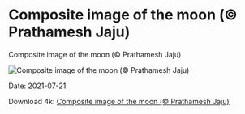 # Composite image of the moon (© Prathamesh Jaju)

Composite image of the moon (© Prathamesh Jaju)

![Composite image of the moon (© Prathamesh Jaju)](https://bing.com/th?id=OHR.PrathameshJaju_EN-US8876008160_UHD.jpg&w=1024&h=576)

Date: 2021-07-21

Download 4k: [Composite image of the moon (© Prathamesh Jaju)](https://bing.com/th?id=OHR.PrathameshJaju_EN-US8876008160_UHD.jpg)

